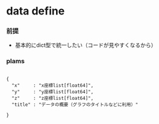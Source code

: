 # data define

### 前提
- 基本的にdict型で統一したい（コードが見やすくなるから）

### plams
```

{
  "x"     : "x座標list[float64]",
  "y"     : "y座標list[float64]",
  "z"     : "z座標list[float64]",
  "title" : "データの概要（グラフのタイトルなどに利用）"

}

```
